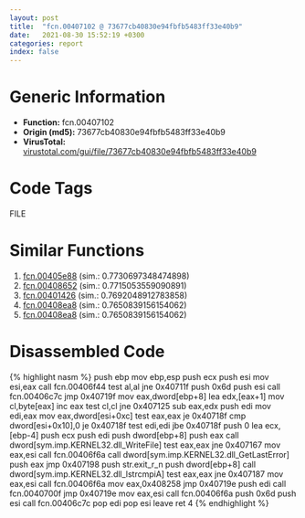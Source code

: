 ```yaml
---
layout: post
title:  "fcn.00407102 @ 73677cb40830e94fbfb5483ff33e40b9"
date:   2021-08-30 15:52:19 +0300
categories: report
index: false
---
```


# Generic Information
- **Function:** fcn.00407102
- **Origin (md5):** 73677cb40830e94fbfb5483ff33e40b9
- **VirusTotal:** [virustotal.com/gui/file/73677cb40830e94fbfb5483ff33e40b9][virustotal_ref]

# Code Tags
<span class="tag" id="FILE">FILE</span>


# Similar Functions

1. [fcn.00405e88][similar_1_ref] (sim.: 0.7730697348474898)
2. [fcn.00408652][similar_2_ref] (sim.: 0.7715053559090891)
3. [fcn.00401426][similar_3_ref] (sim.: 0.7692048912783858)
4. [fcn.00408ea8][similar_4_ref] (sim.: 0.7650839156154062)
5. [fcn.00408ea8][similar_5_ref] (sim.: 0.7650839156154062)


# Disassembled Code

{% highlight nasm %}
push ebp
mov ebp,esp
push ecx
push esi
mov esi,eax
call fcn.00406f44
test al,al
jne 0x40711f
push 0x6d
push esi
call fcn.00406c7c
jmp 0x40719f
mov eax,dword[ebp+8]
lea edx,[eax+1]
mov cl,byte[eax]
inc eax
test cl,cl
jne 0x407125
sub eax,edx
push edi
mov edi,eax
mov eax,dword[esi+0xc]
test eax,eax
je 0x40718f
cmp dword[esi+0x10],0
je 0x40718f
test edi,edi
jbe 0x40718f
push 0
lea ecx,[ebp-4]
push ecx
push edi
push dword[ebp+8]
push eax
call dword[sym.imp.KERNEL32.dll_WriteFile]
test eax,eax
jne 0x407167
mov eax,esi
call fcn.00406f6a
call dword[sym.imp.KERNEL32.dll_GetLastError]
push eax
jmp 0x407198
push str.exit_r_n
push dword[ebp+8]
call dword[sym.imp.KERNEL32.dll_lstrcmpiA]
test eax,eax
jne 0x407187
mov eax,esi
call fcn.00406f6a
mov eax,0x408258
jmp 0x40719e
push edi
call fcn.0040700f
jmp 0x40719e
mov eax,esi
call fcn.00406f6a
push 0x6d
push esi
call fcn.00406c7c
pop edi
pop esi
leave 
ret 4
{% endhighlight %}


[similar_1_ref]: /report/fcn.00405e88@4c2db4ba96e80258daff665d7d7a016a
[similar_2_ref]: /report/fcn.00408652@a2475448bf4050c1583e1970984a4d00
[similar_3_ref]: /report/fcn.00401426@1123b7aa5760238fe93045e585b8234c
[similar_4_ref]: /report/fcn.00408ea8@ba5ec83721de3ca10b3c9583f3b2c6a1
[similar_5_ref]: /report/fcn.00408ea8@53687e619dcac7d709f306d061d8daeb
[virustotal_ref]: https://www.virustotal.com/gui/file/73677cb40830e94fbfb5483ff33e40b9